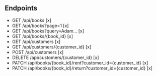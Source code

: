 ## Endpoints
- GET /api/books [x]
- GET /api/books?page=1 [x]
- GET /api/books?query=Adam... [x]
- GET /api/books/{book_id} [x]
- GET /api/customers [x]
- GET /api/customers/{customer_id} [x]
- POST /api/customers [x]
- DELETE /api/customers/{customer_id} [x]
- PATCH /api/books/{book_id}/rent?customer_id={customer_id} [x]
- PATCH /api/books/{book_id}/return?customer_id={customer_id} [x]
